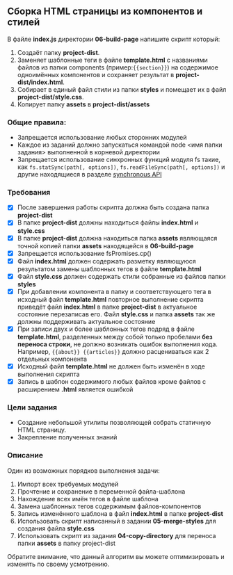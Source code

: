 ## Сборка HTML страницы из компонентов и стилей

В файле **index.js** директории **06-build-page** напишите скрипт который:
1. Создаёт папку  **project-dist**.
2. Заменяет шаблонные теги в файле **template.html** с названиями файлов из папки components (пример:```{{section}}```) на содержимое одноимённых компонентов и  сохраняет результат в **project-dist/index.html**.
3. Собирает в единый файл стили из папки **styles** и помещает их в файл **project-dist/style.css**.
4. Копирует папку **assets** в **project-dist/assets**


### Общие правила:

- Запрещается использование любых сторонних модулей
- Каждое из заданий должно запускаться командой node <имя папки задания> выполненной в корневой директории
- Запрещается использование синхронных функций модуля fs такие, как ```fs.statSync(path[, options])```,
```fs.readFileSync(path[, options])``` и другие находящиеся в разделе [synchronous API](https://nodejs.org/api/fs.html#fs_synchronous_api)

### Требования
- [x] После завершения работы скрипта должна быть создана папка **project-dist**
- [x] В папке **project-dist** должны находиться файлы **index.html** и **style.css**
- [x] В папке **project-dist** должна находиться папка **assets** являющаяся точной копией папки **assets** находящейся в **06-build-page**
- [x] Запрещается использование fsPromises.cp()
- [x] Файл **index.html** должен содержать разметку являющуюся результатом замены шаблонных тегов в файле **template.html**
- [x] Файл **style.css** должен содержать стили собранные из файлов папки **styles**
- [x] При добавлении компонента в папку и соответствующего тега в исходный файл **template.html** повторное выполнение скрипта приведёт файл **index.html** в папке **project-dist** в актуальное состояние перезаписав его. Файл **style.css** и папка **assets** так же должны поддерживать актуальное состояние
- [x] При записи двух и более шаблонных тегов подряд в файле **template.html**, разделенных между собой только пробелами **без переноса строки**, не должно возникать ошибок выполнения кода. Например, `{{about}} {{articles}}` должно расцениваться как 2 отдельных компонента
- [x] Исходный файл **template.html** не должен быть изменён в ходе выполнения скрипта
- [x] Запись в шаблон содержимого любых файлов кроме файлов с расширением **.html** является ошибкой
### Цели задания

- Создание небольшой утилиты позволяющей собрать статичную HTML страницу.
- Закрепление полученных знаний

### Описание

Один из возможных порядков выполнения задачи:

1. Импорт всех требуемых модулей
2. Прочтение и сохранение в переменной файла-шаблона
3. Нахождение всех имён тегов в файле шаблона
4. Замена шаблонных тегов содержимым файлов-компонентов
5. Запись изменённого шаблона в файл **index.html** в папке **project-dist**
6. Использовать скрипт написанный в задании **05-merge-styles** для создания файла **style.css**
7. Использовать скрипт из задания **04-copy-directory** для переноса папки **assets** в папку project-dist

Обратите внимание, что данный алгоритм вы можете оптимизировать и изменять по своему усмотрению.
